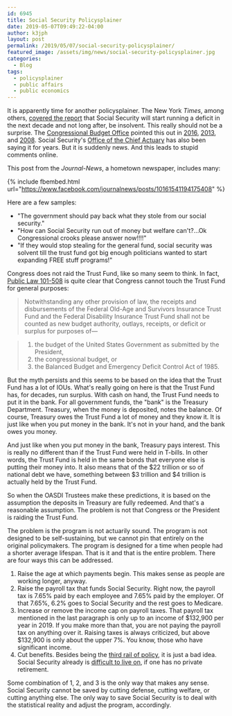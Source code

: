 ```yaml
---
id: 6945
title: Social Security Policysplainer
date: 2019-05-07T09:49:22-04:00
author: k3jph
layout: post
permalink: /2019/05/07/social-security-policysplainer/
featured_image: /assets/img/news/social-security-policysplainer.jpg
categories:
  - Blog
tags:
  - policysplainer
  - public affairs
  - public economics
---
```

It is apparently time for another policysplainer. The New York
_Times_, among others, [covered the
report](https://www.nytimes.com/2019/04/22/us/politics/social-security-medicare-insolvency.html)
that Social Security will start running a deficit in the next decade
and not long after, be insolvent. This really should not be a
surprise. The [Congressional Budget Office](https://www.cbo.gov/)
pointed this out in [2016](https://www.cbo.gov/publication/52298),
[2013](https://www.cbo.gov/publication/44972), and
[2008](https://www.cbo.gov/sites/default/files/110th-congress-2007-2008/reports/08-20-socialsecurityupdate.pdf).
Social Security's [Office of the Chief Actuary](https://www.ssa.gov/oact/)
has also been saying it for years. But it is suddenly news. And
this leads to stupid comments online.

This post from the _Journal-News_, a hometown newspaper, includes
many:

{% include fbembed.html url="https://www.facebook.com/journalnews/posts/10161541194175408" %}

Here are a few samples:

*   "The government should pay back what they stole from our social
security."
*   "How can Social Security run out of money but welfare can't?…Ok
Congressional crooks please answer now!!!!"
*   "If they would stop stealing for the general fund, social
security was solvent till the trust fund got big enough politicians
wanted to start expanding FREE stuff programs!"

Congress does not raid the Trust Fund, like so many seem to think.
In fact, [Public Law
101-508](https://www.ssa.gov/OP_Home/comp2/F101-508.html) is quite
clear that Congress cannot touch the Trust Fund for general purposes:

> Notwithstanding any other provision of law, the receipts and
disbursements of the Federal Old-Age and Survivors Insurance Trust
Fund and the Federal Disability Insurance Trust Fund shall not be
counted as new budget authority, outlays, receipts, or deficit or
surplus for purposes of—

> 1. the budget of the United States Government as submitted by
the President,
> 2. the congressional budget, or
> 3. the Balanced Budget and Emergency Deficit Control Act of 1985.

But the myth persists and this seems to be based on the idea that
the Trust Fund has a lot of IOUs. What's really going on here is
that the Trust Fund has, for decades, run surplus. With cash on
hand, the Trust Fund needs to put it in the bank. For all government
funds, the "bank" is the Treasury Department. Treasury, when the
money is deposited, notes the balance. Of course, Treasury owes the
Trust Fund a lot of money and they know it. It is just like when
you put money in the bank. It's not in your hand, and the bank owes
you money.

And just like when you put money in the bank, Treasury pays interest.
This is really no different than if the Trust Fund were held in
T-bills. In other words, the Trust Fund is held in the same bonds
that everyone else is putting their money into. It also means that
of the $22 trillion or so of national debt we have, something between
$3 trillion and $4 trillion is actually held by the Trust Fund.

So when the OASDI Trustees make these predictions, it is based on
the assumption the deposits in Treasury are fully redeemed. And
that's a reasonable assumption. The problem is not that Congress
or the President is raiding the Trust Fund.

The problem is the program is not actuarily sound. The program is
not designed to be self-sustaining, but we cannot pin that entirely
on the original policymakers. The program is designed for a time
when people had a shorter average lifespan. That is it and that is
the entire problem. There are four ways this can be addressed.

1.  Raise the age at which payments begin. This makes sense as
people are working longer, anyway.
2.  Raise the payroll tax that funds Social Security. Right now,
the payroll tax is 7.65% paid by each employee and 7.65% paid by
the employer. Of that 7.65%, 6.2% goes to Social Security and the
rest goes to Medicare.
3.  Increase or remove the income cap on payroll taxes. That payroll
tax mentioned in the last paragraph is only up to an income of
$132,900 per year in 2019. If you make more than that, you are not
paying the payroll tax on anything over it. Raising taxes is always
criticized, but above $132,900 is only about the upper 7%. You know,
those who have significant income.
4.  Cut benefits. Besides being the [third rail of
policy](https://prospect.org/waldman/real-reason-social-security-third-rail-american-politics),
it is just a bad idea. Social Security already is [difficult to
live
on](https://www.aarp.org/retirement/social-security/info-2018/live-off-benefits-alone.html),
if one has no private retirement.

Some combination of 1, 2, and 3 is the only way that makes any
sense. Social Security cannot be saved by cutting defense, cutting
welfare, or cutting anything else. The only way to save Social
Security is to deal with the statistical reality and adjust the
program, accordingly.
